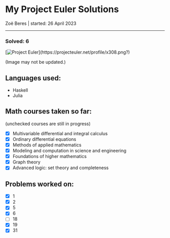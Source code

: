 # My Project Euler Solutions

Zoë Beres | 
started: 26 April 2023

---

### Solved: 6

[![Project Euler](https://projecteuler.net/profile/x308.png?)](https://projecteuler.net/profile/x308.png?)

(Image may not be updated.)

## Languages used:

- Haskell
- Julia

## Math courses taken so far:

(unchecked courses are still in progress)

- [x] Multivariable differential and integral calculus
- [x] Ordinary differential equations
- [x] Methods of applied mathematics
- [x] Modeling and computation in science and engineering
- [x] Foundations of higher mathematics
- [x] Graph theory
- [x] Advanced logic: set theory and completeness

## Problems worked on:

- [x] 1
- [x] 2
- [x] 5
- [x] 6
- [ ] 18
- [x] 19
- [x] 31
